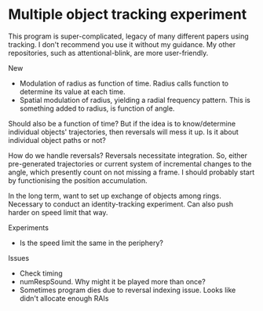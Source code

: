 Multiple object tracking experiment
==============
This program is super-complicated, legacy of many different papers using tracking. I don't recommend you use it without my guidance. My other repositories, such as attentional-blink, are more user-friendly.

New
- Modulation of radius as function of time. Radius calls function to determine its value at each time.
- Spatial modulation of radius, yielding a radial frequency pattern. This is something added to radius, is function of angle.

Should also be a function of time? But if the idea is to know/determine individual objects' trajectories, then reversals will mess it up.
Is it about individual object paths or not?

How do we handle reversals? Reversals necessitate integration. So, either pre-generated trajectories or current system of incremental changes to the angle, which presently count on not missing a frame. I should probably start by functionising the position accumulation.

In the long term, want to set up exchange of objects among rings. Necessary to conduct an identity-tracking experiment. Can also push harder on speed limit that way.

Experiments
- Is the speed limit the same in the periphery?

Issues
- Check timing
- numRespSound. Why might it be played more than once?
- Sometimes program dies due to reversal indexing issue. Looks like didn't allocate enough RAIs
